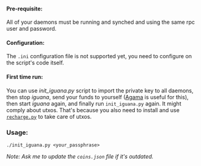 #### Pre-requisite:
All of your daemons must be running and synched and using the same rpc user and password.

#### Configuration:
The `.ini` configuration file is not supported yet, you need to configure on the script's code itself.

#### First time run:
You can use _init_iguana.py_ script to import the private key to all daemons, then stop _iguana_, send your funds to yourself ([Agama](https://www.atomicexplorer.com/wallet/#/) is useful for this), then start _iguana_ again, and finally run `init_iguana.py` again.
It might comply about utxos. That's because you also need to install and use [`recharge.py`](https://github.com/emmnx/iguana-tools/tree/master/recharge) to take care of utxos.

### Usage:
```
./init_iguana.py <your_passphrase>
```

_Note: Ask me to update the `coins.json` file if it's outdated._
